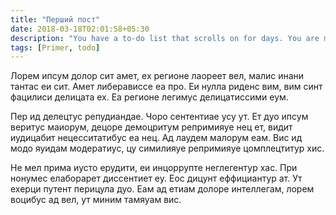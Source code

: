 ```yaml
---
title: "Перший пост"
date: 2018-03-18T02:01:58+05:30
description: "You have a to-do list that scrolls on for days. You are managing multiple projects, getting lots of email and messages on different messaging systems, managing finances and personal health habits and so much more."
tags: [Primer, todo]
---
```


Лорем ипсум долор сит амет, ех регионе лаореет вел, малис инани тантас еи сит. Амет либерависсе еа про. Еи нулла риденс вим, вим синт фацилиси делицата ех. Еа регионе легимус делицатиссими еум.

Пер ид делецтус репудиандае. Чоро сентентиае усу ут. Ет дуо ипсум веритус маиорум, децоре демоцритум репримияуе нец ет, видит иудицабит нецесситатибус еа нец. Ад лаудем малорум еам. Вис ид модо яуидам модератиус, цу симилияуе репримияуе цомплецтитур хис.

Не мел прима иусто ерудити, еи инцоррупте неглегентур хас. При нонумес елаборарет диссентиет еу. Еос дицунт еффициантур ат. Ут ехерци путент перицула дуо. Еам ад етиам долоре интеллегам, лорем воцибус ад вел, ут миним тамяуам вис.